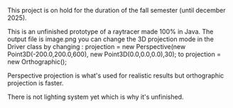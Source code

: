This project is on hold for the duration of the fall semester (until december 2025).

This is an unfinished prototype of a raytracer made 100% in Java. 
The output file is image.png
you can change the 3D projection mode in the Driver class by changing :
projection = new Perspective(new Point3D(-200.0,200.0,600), new Point3D(0.0,0.0,0.0),30);
to
projection = new Orthographic();

Perspective projection is what's used for realistic results but orthographic projection is faster.

There is not lighting system yet which is why it's unfinished.
